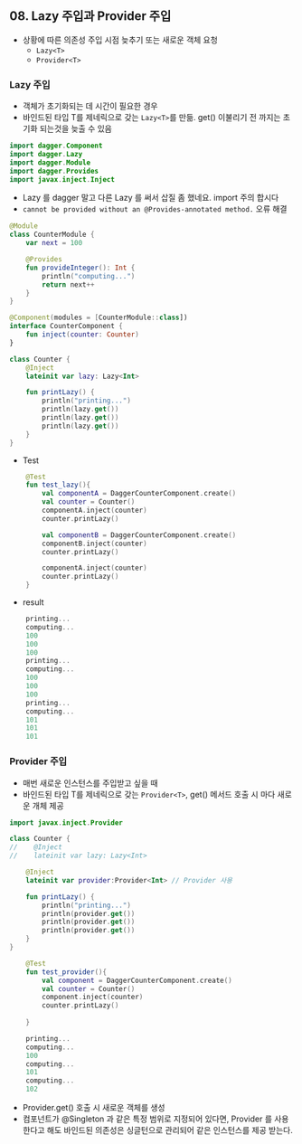 ## 08. Lazy 주입과 Provider 주입

- 상황에 따른 의존성 주입 시점 늦추기 또는 새로운 객체 요청
    - `Lazy<T>`
    - `Provider<T>`



### Lazy 주입

- 객체가 초기화되는 데 시간이 필요한 경우
- 바인드된 타입 T를 제네릭으로 갖는 `Lazy<T>`를 만듦. get() 이불리기 전 까지는 초기화 되는것을 늦출 수 있음

```kotlin
import dagger.Component
import dagger.Lazy
import dagger.Module
import dagger.Provides
import javax.inject.Inject
```
- Lazy 를 dagger 말고 다른 Lazy 를 써서 삽질 좀 했네요. import 주의 합시다
- `cannot be provided without an @Provides-annotated method.` 오류 해결

```kotlin
@Module
class CounterModule {
    var next = 100

    @Provides
    fun provideInteger(): Int {
        println("computing...")
        return next++
    }
}
```

```kotlin
@Component(modules = [CounterModule::class])
interface CounterComponent {
    fun inject(counter: Counter)
}
```

```kotlin
class Counter {
    @Inject
    lateinit var lazy: Lazy<Int>

    fun printLazy() {
        println("printing...")
        println(lazy.get())
        println(lazy.get())
        println(lazy.get())
    }
}
```

- Test

```kotlin
    @Test
    fun test_lazy(){
        val componentA = DaggerCounterComponent.create()
        val counter = Counter()
        componentA.inject(counter)
        counter.printLazy()

        val componentB = DaggerCounterComponent.create()
        componentB.inject(counter)
        counter.printLazy()

        componentA.inject(counter)
        counter.printLazy()
    }
```

- result

```kotlin
    printing...
    computing...
    100
    100
    100
    printing...
    computing...
    100
    100
    100
    printing...
    computing...
    101
    101
    101
```

### Provider 주입

- 매번 새로운 인스턴스를 주입받고 싶을 때
- 바인드된 타입 T를 제네릭으로 갖는 `Provider<T>`, get() 메서드 호출 시 마다 새로운 개체 제공



```kotlin
import javax.inject.Provider

class Counter {
//    @Inject
//    lateinit var lazy: Lazy<Int>

    @Inject
    lateinit var provider:Provider<Int> // Provider 사용

    fun printLazy() {
        println("printing...")
        println(provider.get())
        println(provider.get())
        println(provider.get())
    }
}
```

```kotlin
    @Test
    fun test_provider(){
        val component = DaggerCounterComponent.create()
        val counter = Counter()
        component.inject(counter)
        counter.printLazy()
        
    }
```

```kotlin
    printing...
    computing...
    100
    computing...
    101
    computing...
    102
```

- Provider.get() 호출 시 새로운 객체를 생성
- 컴포넌트가 @Singleton 과 같은 특정 범위로 지정되어 있다면, Provider<T> 를 사용 한다고 해도 바인드된 의존성은 싱글턴으로 관리되어 같은 인스턴스를 제공 받는다.